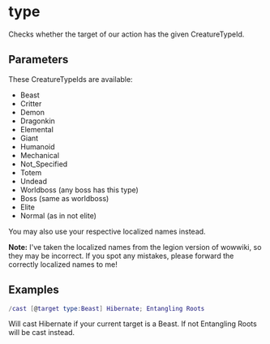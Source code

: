 # type

Checks whether the target of our action has the given CreatureTypeId.

## Parameters

These CreatureTypeIds are available:

* Beast
* Critter
* Demon
* Dragonkin
* Elemental
* Giant
* Humanoid
* Mechanical
* Not_Specified
* Totem
* Undead
* Worldboss (any boss has this type)
* Boss (same as worldboss)
* Elite
* Normal (as in not elite)

You may also use your respective localized names instead.

**Note:** I've taken the localized names from the legion version of wowwiki, so they may be incorrect. If you spot any mistakes, please forward the correctly localized names to me!

## Examples

```lua
/cast [@target type:Beast] Hibernate; Entangling Roots
```

Will cast Hibernate if your current target is a Beast. If not Entangling Roots will be cast instead.
